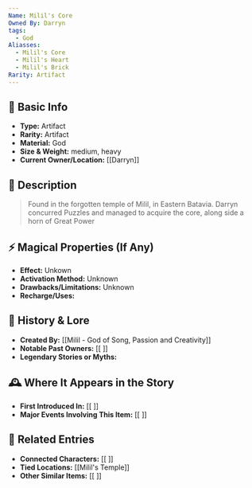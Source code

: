 ```yaml
---
Name: Milil's Core
Owned By: Darryn
tags:
  - God
Aliasses:
  - Milil's Core
  - Milil's Heart
  - Milil's Brick
Rarity: Artifact
---
```

## 🏺 Basic Info
- **Type:** Artifact
- **Rarity:** Artifact
- **Material:**  God
- **Size & Weight:** medium, heavy  
- **Current Owner/Location:** [[Darryn]]  

## 🔮 Description
> Found in the forgotten temple of Milil, in Eastern Batavia. Darryn concurred Puzzles and managed to acquire the  core,  along side a horn of Great Power

## ⚡ Magical Properties (If Any)
- **Effect:**  Unkown
- **Activation Method:** Unknown  
- **Drawbacks/Limitations:**  Unknown
- **Recharge/Uses:**  

## 📖 History & Lore
- **Created By:** [[Milil - God of Song, Passion and Creativity]]  
- **Notable Past Owners:** [[ ]]  
- **Legendary Stories or Myths:**  

## 🕰️ Where It Appears in the Story
- **First Introduced In:** [[ ]]  
- **Major Events Involving This Item:** [[ ]]  

## 🔗 Related Entries
- **Connected Characters:** [[ ]]  
- **Tied Locations:** [[Milil's Temple]]  
- **Other Similar Items:** [[ ]]  
